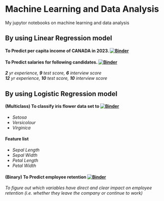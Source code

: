 # Machine Learning and Data Analysis
My jupytor notebooks on machine learning and data analysis

## By using Linear Regression model  
####  To Predict per capita income of CANADA in 2023.  [![Binder](https://mybinder.org/badge_logo.svg)](https://mybinder.org/v2/gh/iamajeet/my-first-binder/HEAD?labpath=ML%2Fnotebooks%2Fsimple_linear_regression%2Fsimple_linear_regression.ipynb)  
####  To Predict salaries for following candidates.  [![Binder](https://mybinder.org/badge_logo.svg)](https://mybinder.org/v2/gh/iamajeet/my-first-binder/HEAD?labpath=ML%2Fnotebooks%2Flinear_regression_multivariate%2Flinear_regression_multivariate.ipynb)
*__2__ yr experience, **9** test score, **6** interview score*   
*__12__ yr experience, **10** test score, **10** interview score*

## By using Logistic Regression model  
#### (Multiclass) To classify iris flower data set to [![Binder](https://mybinder.org/badge_logo.svg)](https://mybinder.org/v2/gh/iamajeet/my-first-binder/HEAD?labpath=ML%2Fnotebooks%2Flogistic_regression_multiclass%2Flogistic_regression_multiclass.ipynb)
* *Setosa*
* *Versicolour*
* *Virginica*
#### Feature list
* *Sepal Length*  
* *Sepal Width*  
* *Petal Length*  
* *Petal Width*  

#### (Binary) To Predict employee retention  [![Binder](https://mybinder.org/badge_logo.svg)](https://mybinder.org/v2/gh/iamajeet/my-first-binder/HEAD?labpath=ML%2Fnotebooks%2Flogistic_regression_binary%2Flogistic_regression.ipynb)
*To figure out which variables have direct and clear impact on employee retention (i.e. whether they leave the company or continue to work)*

 
    
     

 
    
    
  
  




